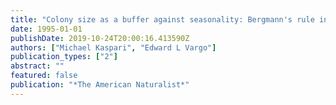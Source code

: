 ```yaml
---
title: "Colony size as a buffer against seasonality: Bergmann's rule in social insects"
date: 1995-01-01
publishDate: 2019-10-24T20:00:16.413590Z
authors: ["Michael Kaspari", "Edward L Vargo"]
publication_types: ["2"]
abstract: ""
featured: false
publication: "*The American Naturalist*"
---
```


